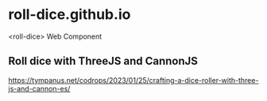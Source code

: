 # roll-dice.github.io
&lt;roll-dice> Web Component

## Roll dice with ThreeJS and CannonJS

https://tympanus.net/codrops/2023/01/25/crafting-a-dice-roller-with-three-js-and-cannon-es/